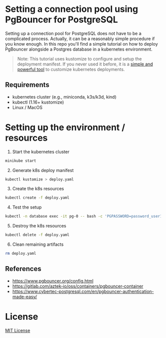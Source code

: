 # Setting a connection pool using PgBouncer for PostgreSQL

Setting up a connection pool for PostgreSQL does not have to be a complicated process.
Actually, it can be a reasonably simple procedure if you know enough. In this repo you'll
find a simple tutorial on how to deploy PgBouncer alongside a Postgres database in a
kubernetes environment.

> Note: This tutorial uses kustomize to configure and setup the deployment manifest.
        If you never used it before, it is a [simple and powerful tool](https://kustomize.io/)
        to customize kubernetes deployments.

## Requirements

- kubernetes cluster (e.g., miniconda, k3s/k3d, kind)
- kubectl (1.16+ kustomize)
- Linux / MacOS

# Setting up the environment / resources

1. Start the kubernetes cluster
```bash
minikube start
```

2. Generate k8s deploy manifest
```bash
kubectl kustomize > deploy.yaml
```

3. Create the k8s resources
```bash
kubectl create -f deploy.yaml
```

4. Test the setup
```bash
kubectl -n database exec -it pg-0 -- bash -c 'PGPASSWORD=password_user1 psql -U user1 -h pgbouncer -p 5439 -d sandbox -c " SELECT current_database();"'
```

5. Destroy the k8s resources
```bash
kubectl delete -f deploy.yaml
```

6. Clean remaining artifacts
```bash
rm deploy.yaml
```

## References

- https://www.pgbouncer.org/config.html
- https://gitlab.com/aztek-io/oss/containers/pgbouncer-container
- https://www.cybertec-postgresql.com/en/pgbouncer-authentication-made-easy/

# License

[MIT License](LICENSE)